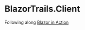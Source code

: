 # BlazorTrails.Client

Following along [Blazor in Action](https://www.manning.com/books/blazor-in-action)
